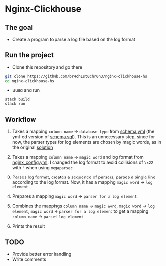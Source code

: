 # Nginx-Clickhouse

## The goal

* Create a program to parse a log file based on the log format

## Run the project

* Clone this repository and go there
```sh
git clone https://github.com/br4ch1st0chr0n3/nginx-clickhouse-hs
cd nginx-clickhouse-hs
```

* Build and run
```sh
stack build
stack run
```

## Workflow

1. Takes a mapping `column name` -> `database type` from [schema.yml](./files/schema.yml) (the yml-ed version of [schema.sql](./files/schema.sql)). This is an  unnecessary step, since for now, the parser types for log elements are chosen by magic words, as in the original [solution](https://github.com/mintance/nginx-clickhouse/blob/4d36a9dded1ed1f9c90f3e89987ffef4766cc9db/nginx/nginx.go#L29)

1. Takes a mapping `column name` -> `magic word` and log format from [nginx_config.yml](./files/nginx_config.yml). I changed the log format to avoid collisions of `\x22` with `"` when using `megaparsec`

1. Parses log format, creates a sequence of parsers, parses a single line according to the log format. Now, it has a mapping `magic word` -> `log element`

1. Prepares a mapping `magic word` -> `parser for a log element`

1. Combines the mappings `column name` -> `magic word`, `magic word` -> `log element`, `magic word` -> `parser for a log element` to get a mapping `column name` -> `parsed log element`

1. Prints the result

## TODO

* Provide better error handling
* Write comments
